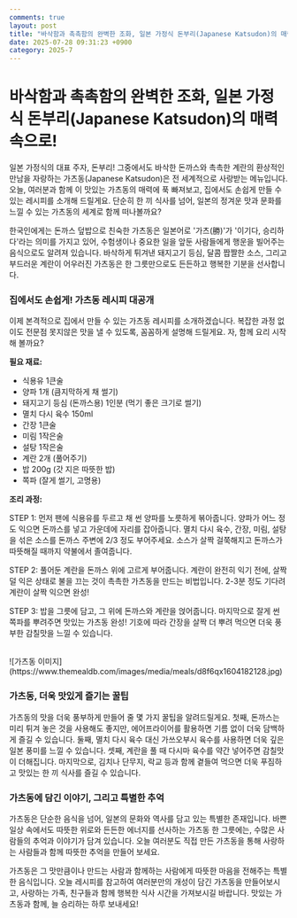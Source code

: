 ```yaml
---
comments: true
layout: post
title: "바삭함과 촉촉함의 완벽한 조화, 일본 가정식 돈부리(Japanese Katsudon)의 매력 속으로!"
date: 2025-07-28 09:31:23 +0900
category: 2025-7
---
```


# 바삭함과 촉촉함의 완벽한 조화, 일본 가정식 돈부리(Japanese Katsudon)의 매력 속으로!

일본 가정식의 대표 주자, 돈부리! 그중에서도 바삭한 돈까스와 촉촉한 계란의 환상적인 만남을 자랑하는 가츠동(Japanese Katsudon)은 전 세계적으로 사랑받는 메뉴입니다. 오늘, 여러분과 함께 이 맛있는 가츠동의 매력에 푹 빠져보고, 집에서도 손쉽게 만들 수 있는 레시피를 소개해 드릴게요. 단순히 한 끼 식사를 넘어, 일본의 정겨운 맛과 문화를 느낄 수 있는 가츠동의 세계로 함께 떠나볼까요?

한국인에게는 돈까스 덮밥으로 친숙한 가츠동은 일본어로 '가츠(勝)'가 '이기다, 승리하다'라는 의미를 가지고 있어, 수험생이나 중요한 일을 앞둔 사람들에게 행운을 빌어주는 음식으로도 알려져 있습니다. 바삭하게 튀겨낸 돼지고기 등심, 달콤 짭짤한 소스, 그리고 부드러운 계란이 어우러진 가츠동은 한 그릇만으로도 든든하고 행복한 기분을 선사합니다.

### 집에서도 손쉽게! 가츠동 레시피 대공개

이제 본격적으로 집에서 만들 수 있는 가츠동 레시피를 소개하겠습니다. 복잡한 과정 없이도 전문점 못지않은 맛을 낼 수 있도록, 꼼꼼하게 설명해 드릴게요. 자, 함께 요리 시작해 볼까요?

**필요 재료:**

*   식용유 1큰술
*   양파 1개 (큼지막하게 채 썰기)
*   돼지고기 등심 (돈까스용) 1인분 (먹기 좋은 크기로 썰기)
*   멸치 다시 육수 150ml
*   간장 1큰술
*   미림 1작은술
*   설탕 1작은술
*   계란 2개 (풀어주기)
*   밥 200g (갓 지은 따뜻한 밥)
*   쪽파 (잘게 썰기, 고명용)

**조리 과정:**

STEP 1: 먼저 팬에 식용유를 두르고 채 썬 양파를 노릇하게 볶아줍니다. 양파가 어느 정도 익으면 돈까스를 넣고 가운데에 자리를 잡아줍니다. 멸치 다시 육수, 간장, 미림, 설탕을 섞은 소스를 돈까스 주변에 2/3 정도 부어주세요. 소스가 살짝 걸쭉해지고 돈까스가 따뜻해질 때까지 약불에서 졸여줍니다.
  
STEP 2: 풀어둔 계란을 돈까스 위에 고르게 부어줍니다. 계란이 완전히 익기 전에, 살짝 덜 익은 상태로 불을 끄는 것이 촉촉한 가츠동을 만드는 비법입니다. 2-3분 정도 기다려 계란이 살짝 익으면 완성!

STEP 3: 밥을 그릇에 담고, 그 위에 돈까스와 계란을 얹어줍니다. 마지막으로 잘게 썬 쪽파를 뿌려주면 맛있는 가츠동 완성! 기호에 따라 간장을 살짝 더 뿌려 먹으면 더욱 풍부한 감칠맛을 느낄 수 있습니다.

<br>
![가츠동 이미지](https://www.themealdb.com/images/media/meals/d8f6qx1604182128.jpg)
<br>

### 가츠동, 더욱 맛있게 즐기는 꿀팁

가츠동의 맛을 더욱 풍부하게 만들어 줄 몇 가지 꿀팁을 알려드릴게요. 첫째, 돈까스는 미리 튀겨 놓은 것을 사용해도 좋지만, 에어프라이어를 활용하면 기름 없이 더욱 담백하게 즐길 수 있습니다. 둘째, 멸치 다시 육수 대신 가쓰오부시 육수를 사용하면 더욱 깊은 일본 풍미를 느낄 수 있습니다. 셋째, 계란을 풀 때 다시마 육수를 약간 넣어주면 감칠맛이 더해집니다. 마지막으로, 김치나 단무지, 락교 등과 함께 곁들여 먹으면 더욱 푸짐하고 맛있는 한 끼 식사를 즐길 수 있습니다.

### 가츠동에 담긴 이야기, 그리고 특별한 추억

가츠동은 단순한 음식을 넘어, 일본의 문화와 역사를 담고 있는 특별한 존재입니다. 바쁜 일상 속에서도 따뜻한 위로와 든든한 에너지를 선사하는 가츠동 한 그릇에는, 수많은 사람들의 추억과 이야기가 담겨 있습니다. 오늘 여러분도 직접 만든 가츠동을 통해 사랑하는 사람들과 함께 따뜻한 추억을 만들어 보세요.

가츠동은 그 맛만큼이나 만드는 사람과 함께하는 사람에게 따뜻한 마음을 전해주는 특별한 음식입니다. 오늘 레시피를 참고하여 여러분만의 개성이 담긴 가츠동을 만들어보시고, 사랑하는 가족, 친구들과 함께 행복한 식사 시간을 가져보시길 바랍니다. 맛있는 가츠동과 함께, 늘 승리하는 하루 보내세요!